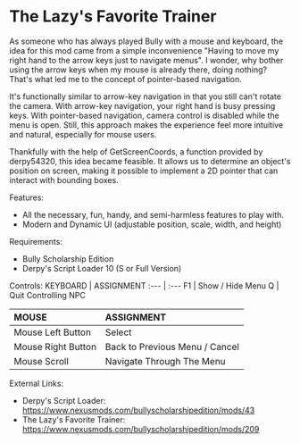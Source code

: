 # The Lazy's Favorite Trainer
As someone who has always played Bully with a mouse and keyboard, the idea for this mod came from a simple inconvenience "Having to move my right hand to the arrow keys just to navigate menus". I wonder, why bother using the arrow keys when my mouse is already there, doing nothing? That's what led me to the concept of pointer-based navigation.


It's functionally similar to arrow-key navigation in that you still can't rotate the camera. With arrow-key navigation, your right hand is busy pressing keys. With pointer-based navigation, camera control is disabled while the menu is open. Still, this approach makes the experience feel more intuitive and natural, especially for mouse users.


Thankfully with the help of GetScreenCoords, a function provided by derpy54320, this idea became feasible. It allows us to determine an object's position on screen, making it possible to implement a 2D pointer that can interact with bounding boxes.


Features:
- All the necessary, fun, handy, and semi-harmless features to play with.
- Modern and Dynamic UI (adjustable position, scale, width, and height)


Requirements:
- Bully Scholarship Edition
- Derpy's Script Loader 10 (S or Full Version)


Controls:
KEYBOARD | ASSIGNMENT
:--- | :---
F1	| Show / Hide Menu
Q | Quit Controlling NPC


MOUSE | ASSIGNMENT
:--- | :---
Mouse Left Button	| Select
Mouse Right Button | Back to Previous Menu / Cancel
Mouse Scroll | Navigate Through The Menu


External Links:
- Derpy's Script Loader: https://www.nexusmods.com/bullyscholarshipedition/mods/43
- The Lazy's Favorite Trainer: https://www.nexusmods.com/bullyscholarshipedition/mods/209
